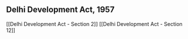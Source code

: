 ## Delhi Development Act, 1957

[[Delhi Development Act - Section 2]]
[[Delhi Development Act - Section 12]]
